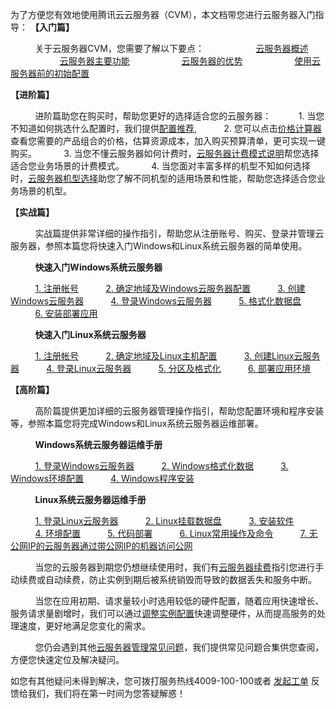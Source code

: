 
为了方便您有效地使用腾讯云云服务器（CVM），本文档带您进行云服务器入门指导：
**【入门篇】**

&nbsp;&nbsp;&nbsp;&nbsp;&nbsp;&nbsp;&nbsp;&nbsp;&nbsp;&nbsp;关于云服务器CVM，您需要了解以下要点：
&nbsp;&nbsp;&nbsp;&nbsp;&nbsp;&nbsp;&nbsp;&nbsp;&nbsp;&nbsp;&nbsp;&nbsp;&nbsp;&nbsp;&nbsp;&nbsp;&nbsp;&nbsp;&nbsp;&nbsp;[云服务器概述](https://www.qcloud.com/doc/product/213/495)
&nbsp;&nbsp;&nbsp;&nbsp;&nbsp;&nbsp;&nbsp;&nbsp;&nbsp;&nbsp;&nbsp;&nbsp;&nbsp;&nbsp;&nbsp;&nbsp;&nbsp;&nbsp;&nbsp;&nbsp;[云服务器主要功能](https://www.qcloud.com/doc/product/213/3035)
&nbsp;&nbsp;&nbsp;&nbsp;&nbsp;&nbsp;&nbsp;&nbsp;&nbsp;&nbsp;&nbsp;&nbsp;&nbsp;&nbsp;&nbsp;&nbsp;&nbsp;&nbsp;&nbsp;&nbsp;[云服务器的优势](https://www.qcloud.com/doc/product/213/3036)
&nbsp;&nbsp;&nbsp;&nbsp;&nbsp;&nbsp;&nbsp;&nbsp;&nbsp;&nbsp;&nbsp;&nbsp;&nbsp;&nbsp;&nbsp;&nbsp;&nbsp;&nbsp;&nbsp;&nbsp;[使用云服务器前的初始配置](https://www.qcloud.com/doc/product/213/6090)

**【进阶篇】**

&nbsp;&nbsp;&nbsp;&nbsp;&nbsp;&nbsp;&nbsp;&nbsp;&nbsp;&nbsp;进阶篇助您在购买时，帮助您更好的选择适合您的云服务器：
&nbsp;&nbsp;&nbsp;&nbsp;&nbsp;&nbsp;&nbsp;&nbsp;&nbsp;&nbsp;1. 当您不知道如何挑选什么配置时，我们提供[配置推荐](),
&nbsp;&nbsp;&nbsp;&nbsp;&nbsp;&nbsp;&nbsp;&nbsp;&nbsp;&nbsp;2. 您可以点击[价格计算器](https://buy.qcloud.com/calculator/cvm)查看您需要的产品组合的价格，估算资源成本，加入购买预算清单，更可实现一键购买。
&nbsp;&nbsp;&nbsp;&nbsp;&nbsp;&nbsp;&nbsp;&nbsp;&nbsp;&nbsp;3. 当您不懂云服务器如何计费时，[云服务器计费模式说明](https://www.qcloud.com/doc/product/213/2180)帮您选择适合您业务场景的计费模式。
&nbsp;&nbsp;&nbsp;&nbsp;&nbsp;&nbsp;&nbsp;&nbsp;&nbsp;&nbsp;4. 当您面对丰富多样的机型不知如何选择时，[云服务器机型选择](https://www.qcloud.com/doc/product/213/4833)助您了解不同机型的适用场景和性能，帮助您选择适合您业务场景的机型。

**【实战篇】**

&nbsp;&nbsp;&nbsp;&nbsp;&nbsp;&nbsp;&nbsp;&nbsp;&nbsp;&nbsp;实战篇提供非常详细的操作指引，帮助您从注册账号、购买、登录并管理云服务器，参照本篇您将快速入门Windows和Linux系统云服务器的简单使用。

&nbsp;&nbsp;&nbsp;&nbsp;&nbsp;&nbsp;&nbsp;&nbsp;&nbsp;&nbsp;**快速入门Windows系统云服务器**

&nbsp;&nbsp;&nbsp;&nbsp;&nbsp;&nbsp;&nbsp;&nbsp;&nbsp;&nbsp;[1. 注册帐号](https://www.qcloud.com/doc/product/213/2764)
&nbsp;&nbsp;&nbsp;&nbsp;&nbsp;&nbsp;&nbsp;&nbsp;&nbsp;&nbsp;[2. 确定地域及Windows云服务器配置](https://www.qcloud.com/doc/product/213/2762)
&nbsp;&nbsp;&nbsp;&nbsp;&nbsp;&nbsp;&nbsp;&nbsp;&nbsp;&nbsp;[3. 创建Windows云服务器](https://www.qcloud.com/doc/product/213/2763)
&nbsp;&nbsp;&nbsp;&nbsp;&nbsp;&nbsp;&nbsp;&nbsp;&nbsp;&nbsp;[4. 登录Windows云服务器](https://www.qcloud.com/doc/product/213/2783)
&nbsp;&nbsp;&nbsp;&nbsp;&nbsp;&nbsp;&nbsp;&nbsp;&nbsp;&nbsp;[5. 格式化数据盘](https://www.qcloud.com/doc/product/213/2786)
&nbsp;&nbsp;&nbsp;&nbsp;&nbsp;&nbsp;&nbsp;&nbsp;&nbsp;&nbsp;[6. 安装部署应用](https://www.qcloud.com/doc/product/213/2881)

&nbsp;&nbsp;&nbsp;&nbsp;&nbsp;&nbsp;&nbsp;&nbsp;&nbsp;&nbsp;**快速入门Linux系统云服务器**

&nbsp;&nbsp;&nbsp;&nbsp;&nbsp;&nbsp;&nbsp;&nbsp;&nbsp;&nbsp;[1. 注册帐号](https://www.qcloud.com/doc/product/213/2936)
&nbsp;&nbsp;&nbsp;&nbsp;&nbsp;&nbsp;&nbsp;&nbsp;&nbsp;&nbsp;[2. 确定地域及Linux主机配置](https://www.qcloud.com/doc/product/213/2937)
&nbsp;&nbsp;&nbsp;&nbsp;&nbsp;&nbsp;&nbsp;&nbsp;&nbsp;&nbsp;[3. 创建Linux云服务器](https://www.qcloud.com/doc/product/213/2972)
&nbsp;&nbsp;&nbsp;&nbsp;&nbsp;&nbsp;&nbsp;&nbsp;&nbsp;&nbsp;[4. 登录Linux云服务器](https://www.qcloud.com/doc/product/213/2973)
&nbsp;&nbsp;&nbsp;&nbsp;&nbsp;&nbsp;&nbsp;&nbsp;&nbsp;&nbsp;[5. 分区及格式化](https://www.qcloud.com/doc/product/213/2974)
&nbsp;&nbsp;&nbsp;&nbsp;&nbsp;&nbsp;&nbsp;&nbsp;&nbsp;&nbsp;[6. 部署应用环境](https://www.qcloud.com/doc/product/213/2975)

**【高阶篇】**

&nbsp;&nbsp;&nbsp;&nbsp;&nbsp;&nbsp;&nbsp;&nbsp;&nbsp;&nbsp;高阶篇提供更加详细的云服务器管理操作指引，帮助您配置环境和程序安装等，参照本篇您将完成Windows和Linux系统云服务器运维部署。

&nbsp;&nbsp;&nbsp;&nbsp;&nbsp;&nbsp;&nbsp;&nbsp;&nbsp;&nbsp;**Windows系统云服务器运维手册**

&nbsp;&nbsp;&nbsp;&nbsp;&nbsp;&nbsp;&nbsp;&nbsp;&nbsp;&nbsp;[1. 登录Windows云服务器](http://www.qcloud.com/doc/product/213/Windows%E6%9C%BA%E5%99%A8%E7%99%BB%E5%BD%95%E6%9C%89%E5%85%AC%E7%BD%91IP%E7%9A%84Windows%E4%BA%91%E6%9C%8D%E5%8A%A1%E5%99%A8)
&nbsp;&nbsp;&nbsp;&nbsp;&nbsp;&nbsp;&nbsp;&nbsp;&nbsp;&nbsp;[2. Windows格式化数据](http://www.qcloud.com/doc/product/213/Windows%E4%BA%91%E6%9C%8D%E5%8A%A1%E5%99%A8%E6%95%B0%E6%8D%AE%E7%9B%98%E5%88%86%E5%8C%BA%E5%92%8C%E6%A0%BC%E5%BC%8F%E5%8C%96)
&nbsp;&nbsp;&nbsp;&nbsp;&nbsp;&nbsp;&nbsp;&nbsp;&nbsp;&nbsp;[3. Windows环境配置](http://www.qcloud.com/doc/product/213/%E5%AE%89%E8%A3%85%E9%85%8D%E7%BD%AEIIS%E5%8F%8APHP)
&nbsp;&nbsp;&nbsp;&nbsp;&nbsp;&nbsp;&nbsp;&nbsp;&nbsp;&nbsp;[4. Windows程序安装](http://www.qcloud.com/doc/product/213/%E4%B8%8A%E4%BC%A0%E6%96%87%E4%BB%B6%E5%88%B0Windows%E4%BA%91%E6%9C%8D%E5%8A%A1%E5%99%A8)

&nbsp;&nbsp;&nbsp;&nbsp;&nbsp;&nbsp;&nbsp;&nbsp;&nbsp;&nbsp;**Linux系统云服务器运维手册**

&nbsp;&nbsp;&nbsp;&nbsp;&nbsp;&nbsp;&nbsp;&nbsp;&nbsp;&nbsp;[1. 登录Linux云服务器](http://www.qcloud.com/doc/product/213/Windows%E6%9C%BA%E5%99%A8%E4%BD%BF%E7%94%A8%E5%AF%86%E7%A0%81%E7%99%BB%E5%BD%95%E6%9C%89%E5%85%AC%E7%BD%91IP%E7%9A%84Linux%E4%BA%91%E6%9C%8D%E5%8A%A1%E5%99%A8)
&nbsp;&nbsp;&nbsp;&nbsp;&nbsp;&nbsp;&nbsp;&nbsp;&nbsp;&nbsp;[2. Linux挂载数据盘](http://www.qcloud.com/doc/product/213/%E4%BD%BF%E7%94%A8MBR%E5%88%86%E5%8C%BA%E8%A1%A8%E5%88%86%E5%8C%BA%E5%B9%B6%E6%A0%BC%E5%BC%8F%E5%8C%96)
&nbsp;&nbsp;&nbsp;&nbsp;&nbsp;&nbsp;&nbsp;&nbsp;&nbsp;&nbsp;[3. 安装软件](http://www.qcloud.com/doc/product/213/CentOS%E7%8E%AF%E5%A2%83%E4%B8%8B%E9%80%9A%E8%BF%87YUM%E5%AE%89%E8%A3%85%E8%BD%AF%E4%BB%B6)
&nbsp;&nbsp;&nbsp;&nbsp;&nbsp;&nbsp;&nbsp;&nbsp;&nbsp;&nbsp;[4. 环境配置](http://www.qcloud.com/doc/product/213/CentOS%E4%B8%8BLNMP%E7%8E%AF%E5%A2%83%E9%85%8D%E7%BD%AE)
&nbsp;&nbsp;&nbsp;&nbsp;&nbsp;&nbsp;&nbsp;&nbsp;&nbsp;&nbsp;[5. 代码部署](http://www.qcloud.com/doc/product/213/Windows%E6%9C%BA%E5%99%A8%E9%80%9A%E8%BF%87WinSCP%E4%B8%8A%E4%BC%A0%E6%96%87%E4%BB%B6)
&nbsp;&nbsp;&nbsp;&nbsp;&nbsp;&nbsp;&nbsp;&nbsp;&nbsp;&nbsp;[6. Linux常用操作及命令](http://www.qcloud.com/doc/product/213/Linux%E5%B8%B8%E7%94%A8%E6%93%8D%E4%BD%9C%E5%8F%8A%E5%91%BD%E4%BB%A4)
&nbsp;&nbsp;&nbsp;&nbsp;&nbsp;&nbsp;&nbsp;&nbsp;&nbsp;&nbsp;[7. 无公网IP的云服务器通过带公网IP的机器访问公网](http://www.qcloud.com/doc/product/213/%E6%97%A0%E5%85%AC%E7%BD%91CVM%E9%80%9A%E8%BF%87%E5%B8%A6%E5%85%AC%E7%BD%91CVM%E5%87%BA%E8%AE%BF%E5%85%AC%E7%BD%91)

&nbsp;&nbsp;&nbsp;&nbsp;&nbsp;&nbsp;&nbsp;&nbsp;&nbsp;&nbsp;当您的云服务器到期您仍想继续使用时，我们有[云服务器续费](https://www.qcloud.com/doc/product/213/6143)指引您进行手动续费或自动续费，防止实例到期后被系统销毁而导致的数据丢失和服务中断。

&nbsp;&nbsp;&nbsp;&nbsp;&nbsp;&nbsp;&nbsp;&nbsp;&nbsp;&nbsp;当您在应用初期、请求量较小时选用较低的硬件配置，随着应用快速增长、服务请求量剧增时，我们可以通过[调整实例配置](https://www.qcloud.com/doc/product/213/5730)快速调整硬件，从而提高服务的处理速度，更好地满足您变化的需求。

&nbsp;&nbsp;&nbsp;&nbsp;&nbsp;&nbsp;&nbsp;&nbsp;&nbsp;&nbsp;您仍会遇到其他[云服务器管理常见问题](https://www.qcloud.com/doc/product/213/2539)，我们提供常见问题合集供您查阅，方便您快速定位及解决疑问。


如您有其他疑问未得到解决，您可拨打服务热线4009-100-100或者 [发起工单](https://console.qcloud.com/workorder/category) 反馈给我们，我们将在第一时间为您答疑解惑！


